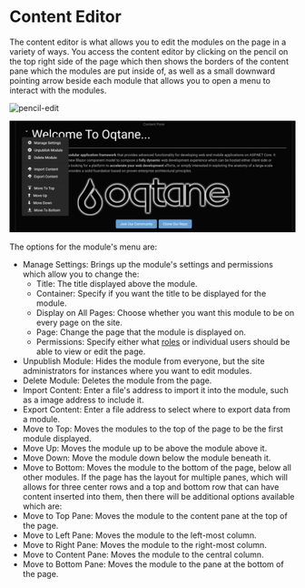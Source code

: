 # Content Editor

The content editor is what allows you to edit the modules on the page in a variety of ways. You access the content editor by clicking on the pencil on the top right side of the page which then shows the borders of the content pane which the modules are put inside of, as well as a small downward pointing arrow beside each module that allows you to open a menu to interact with the modules.

![pencil-edit](./assets/pencil-edit.png)

![content-arrow](./assets/content-arrow.png)

The options for the module's menu are:

* Manage Settings: Brings up the module's settings and permissions which allow you to change the:
  * Title: The title displayed above the module.
  * Container: Specify if you want the title to be displayed for the module.
  * Display on All Pages: Choose whether you want this module to be on every page on the site.
  * Page: Change the page that the module is displayed on.
  * Permissions: Specify either what [roles](../admin-dashboard/role-management.md) or individual users should be able to view or edit the page.
* Unpublish Module: Hides the module from everyone, but the site administrators for instances where you want to edit modules.
* Delete Module: Deletes the module from the page.
* Import Content: Enter a file's address to import it into the module, such as a image address to include it.
* Export Content: Enter a file address to select where to export data from a module.
* Move to Top: Moves the modules to the top of the page to be the first module displayed.
* Move Up: Moves the module up to be above the module above it.
* Move Down: Move the module down below the module beneath it.
* Move to Bottom: Moves the module to the bottom of the page, below all other modules.
If the page has the layout for multiple panes, which will allows for three center rows and a top and bottom row that can have content inserted into them, then there will be additional options available which are:
* Move to Top Pane: Moves the module to the content pane at the top of the page.
* Move to Left Pane: Moves the module to the left-most column.
* Move to Right Pane: Moves the module to the right-most column.
* Move to Content Pane: Moves the module to the central column.
* Move to Bottom Pane: Moves the module to the pane at the bottom of the page.
